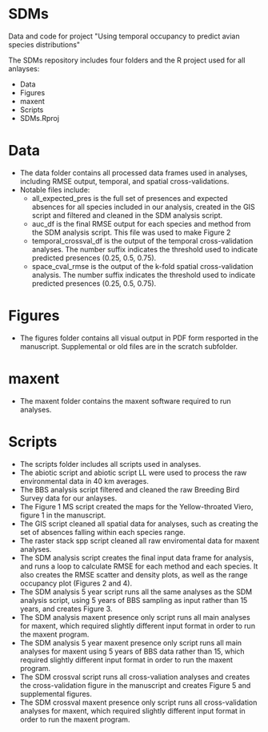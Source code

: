 # SDMs

Data and code for project "Using temporal occupancy to predict avian species distributions"

The SDMs repository includes four folders and the R project used for all anlayses:
- Data
- Figures
- maxent
- Scripts
- SDMs.Rproj

# Data 
- The data folder contains all processed data frames used in analyses, including RMSE output, temporal, and spatial cross-validations.
- Notable files include:
    - all_expected_pres is the full set of presences and expected absences for all species included in our analysis, created in the GIS script and filtered and cleaned in the SDM analysis script.
    - auc_df is the final RMSE output for each species and method from the SDM analysis script. This file was used to make Figure 2
    - temporal_crossval_df is the output of the temporal cross-validation analyses. The number suffix indicates the threshold used to indicate predicted presences (0.25, 0.5, 0.75).
    - space_cval_rmse is the output of the k-fold spatial cross-validation analysis. The number suffix indicates the threshold used to indicate predicted presences (0.25, 0.5, 0.75).

# Figures
- The figures folder contains all visual output in PDF form resported in the manuscript. Supplemental or old files are in the scratch subfolder.

# maxent
- The maxent folder contains the maxent software required to run analyses.

# Scripts
- The scripts folder includes all scripts used in analyses.
- The abiotic script and abiotic script LL were used to process the raw environmental data in 40 km averages.
- The BBS analysis script filtered and cleaned the raw Breeding Bird Survey data for our anlayses.
- The Figure 1 MS script created the maps for the Yellow-throated Viero, figure 1 in the manuscript.
- The GIS script cleaned all spatial data for analyses, such as creating the set of absences falling within each species range.
- The raster stack spp script cleaned all raw enviromental data for maxent analyses.
- The SDM analysis script creates the final input data frame for analysis, and runs a loop to calculate RMSE for each method and each species. It also creates the RMSE scatter and density plots, as well as the range occupancy plot (Figures 2 and 4).
- The SDM analysis 5 year script runs all the same analyses as the SDM analysis script, using 5 years of BBS sampling as input rather than 15 years, and creates Figure 3.
- The SDM analysis maxent presence only script runs all main analyses for maxent, which required slightly different input format in order to run the maxent program.
- The SDM analysis 5 year maxent presence only script runs all main analyses for maxent using 5 years of BBS data rather than 15, which required slightly different input format in order to run the maxent program.
- The SDM crossval script runs all cross-valiation analyses and creates the cross-validation figure in the manuscript and creates Figure 5 and supplemental figures.
- The SDM crossval maxent presence only script runs all cross-validation analyses for maxent, which required slightly different input format in order to run the maxent program.







